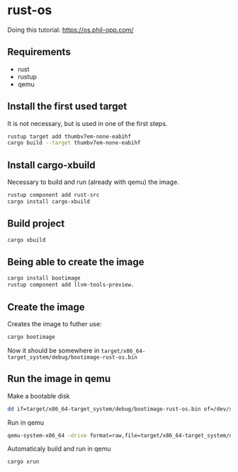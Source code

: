 # rust-os
Doing this tutorial: https://os.phil-opp.com/

## Requirements
- rust
- rustup
- qemu

## Install the first used target

It is not necessary, but is used in one of the first steps.

```bash
rustup target add thumbv7em-none-eabihf
cargo build --target thumbv7em-none-eabihf
```

## Install cargo-xbuild

Necessary to build and run (already with qemu) the image.

```bash
rustup component add rust-src
cargo install cargo-xbuild
```

## Build project
```bash
cargo xbuild
```

## Being able to create the image

```bash
cargo install bootimage
rustup component add llvm-tools-preview.
```

## Create the image

Creates the image to futher use:

```bash
cargo bootimage
```

Now it should be somewhere in `target/x86_64-target_system/debug/bootimage-rust-os.bin`

## Run the image in qemu

Make a bootable disk

```bash
dd if=target/x86_64-target_system/debug/bootimage-rust-os.bin of=/dev/sdX && sync
```

Run in qemu
```bash
qemu-system-x86_64 -drive format=raw,file=target/x86_64-target_system/debug/bootimage-rust-os.bin
```

Automaticaly build and run in qemu
```bash
cargo xrun
```
